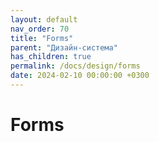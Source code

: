```yaml
---
layout: default
nav_order: 70
title: "Forms"
parent: "Дизайн-система"
has_children: true
permalink: /docs/design/forms
date: 2024-02-10 00:00:00 +0300
---
```


# Forms

